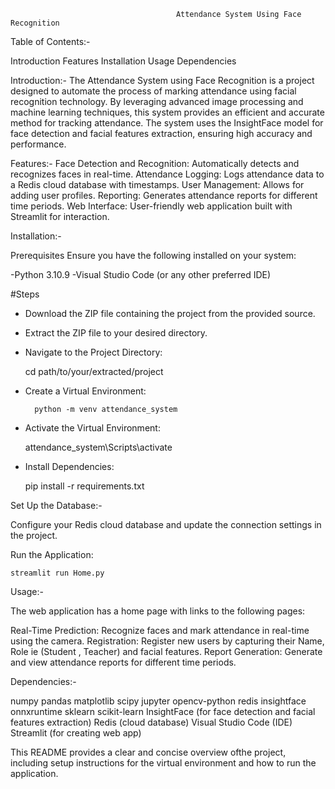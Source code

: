 				                         Attendance System Using Face Recognition

Table of Contents:-

Introduction
Features
Installation
Usage
Dependencies


Introduction:-
The Attendance System using Face Recognition is a project designed to automate the process of marking attendance using facial recognition technology. By leveraging advanced image processing and machine learning techniques, this system provides an efficient and accurate method for tracking attendance. The system uses the InsightFace model for face detection and facial features extraction, ensuring high accuracy and performance.

Features:-
Face Detection and Recognition: Automatically detects and recognizes faces in real-time.
Attendance Logging: Logs attendance data to a Redis cloud database with timestamps.
User Management: Allows for adding user profiles.
Reporting: Generates attendance reports for different time periods.
Web Interface: User-friendly web application built with Streamlit for interaction.

Installation:-

Prerequisites
Ensure you have the following installed on your system:

-Python 3.10.9
-Visual Studio Code (or any other preferred IDE)

#Steps

- Download the ZIP file containing the project from the provided source.
- Extract the ZIP file to your desired directory.
- Navigate to the Project Directory:

	cd path/to/your/extracted/project

- Create a Virtual Environment:

    	python -m venv attendance_system

- Activate the Virtual Environment:

	attendance_system\Scripts\activate

- Install Dependencies:

	pip install -r requirements.txt


Set Up the Database:-

Configure your Redis cloud database and update the connection settings in the project.

Run the Application:

	streamlit run Home.py

Usage:-

The web application has a home page with links to the following pages:

Real-Time Prediction:
Recognize faces and mark attendance in real-time using the camera.
Registration:
Register new users by capturing their Name, Role ie (Student , Teacher) and facial features.
Report Generation:
Generate and view attendance reports for different time periods.

Dependencies:-

numpy
pandas
matplotlib
scipy
jupyter
opencv-python
redis
insightface
onnxruntime
sklearn
scikit-learn
InsightFace (for face detection and facial features extraction)
Redis (cloud database)
Visual Studio Code (IDE)
Streamlit (for creating web app)


This README provides a clear and concise overview ofthe project, including setup instructions for the virtual environment and how to run the application.
